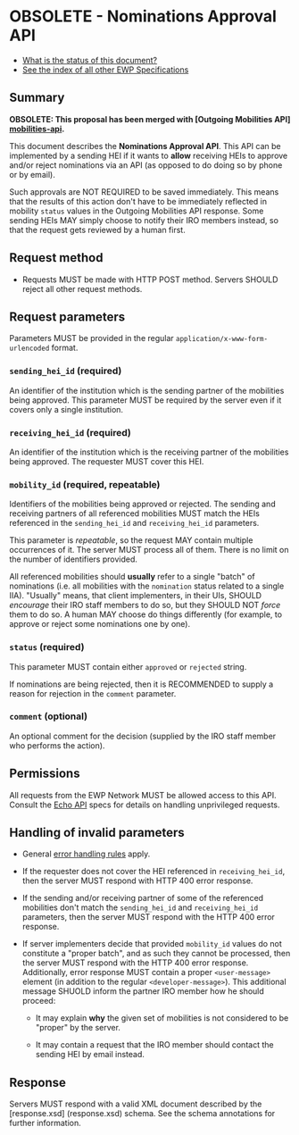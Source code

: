 OBSOLETE - Nominations Approval API
===================================

* [What is the status of this document?][statuses]
* [See the index of all other EWP Specifications][develhub]


Summary
-------

**OBSOLETE: This proposal has been merged with [Outgoing Mobilities API]
[mobilities-api].**

This document describes the **Nominations Approval API**. This API can be
implemented by a sending HEI if it wants to **allow** receiving HEIs to approve
and/or reject nominations via an API (as opposed to do doing so by phone or by
email).

Such approvals are NOT REQUIRED to be saved immediately. This means that the
results of this action don't have to be immediately reflected in mobility
`status` values in the Outgoing Mobilities API response. Some sending HEIs MAY
simply choose to notify their IRO members instead, so that the request gets
reviewed by a human first.


Request method
--------------

 * Requests MUST be made with HTTP POST method. Servers SHOULD reject all other
   request methods.


Request parameters
------------------

Parameters MUST be provided in the regular `application/x-www-form-urlencoded`
format.


### `sending_hei_id` (required)

An identifier of the institution which is the sending partner of the mobilities
being approved. This parameter MUST be required by the server even if it covers
only a single institution.


### `receiving_hei_id` (required)

An identifier of the institution which is the receiving partner of the
mobilities being approved. The requester MUST cover this HEI.


### `mobility_id` (required, repeatable)

Identifiers of the mobilities being approved or rejected. The sending and
receiving partners of all referenced mobilities MUST match the HEIs referenced
in the `sending_hei_id` and `receiving_hei_id` parameters.

This parameter is *repeatable*, so the request MAY contain multiple occurrences
of it. The server MUST process all of them. There is no limit on the number of
identifiers provided.

All referenced mobilities should **usually** refer to a single "batch" of
nominations (i.e. all mobilities with the `nomination` status related to a
single IIA). "Usually" means, that client implementers, in their UIs, SHOULD
*encourage* their IRO staff members to do so, but they SHOULD NOT *force* them
to do so. A human MAY choose do things differently (for example, to approve or
reject some nominations one by one).


### `status` (required)

This parameter MUST contain either `approved` or `rejected` string.

If nominations are being rejected, then it is RECOMMENDED to supply a reason
for rejection in the `comment` parameter.


### `comment` (optional)

An optional comment for the decision (supplied by the IRO staff member who
performs the action).


Permissions
-----------

All requests from the EWP Network MUST be allowed access to this API. Consult
the [Echo API][echo] specs for details on handling unprivileged requests.


Handling of invalid parameters
------------------------------

 * General [error handling rules][error-handling] apply.

 * If the requester does not cover the HEI referenced in `receiving_hei_id`,
   then the server MUST respond with HTTP 400 error response.

 * If the sending and/or receiving partner of some of the referenced mobilities
   don't match the `sending_hei_id` and `receiving_hei_id` parameters, then the
   server MUST respond with the HTTP 400 error response.

 * If server implementers decide that provided `mobility_id` values do not
   constitute a "proper batch", and as such they cannot be processed, then the
   server MUST respond with the HTTP 400 error response. Additionally, error
   response MUST contain a proper `<user-message>` element (in addition to the
   regular `<developer-message>`). This additional message SHUOLD inform the
   partner IRO member how he should proceed:

   * It may explain **why** the given set of mobilities is not considered to be
     "proper" by the server.

   * It may contain a request that the IRO member should contact the sending
     HEI by email instead.


Response
--------

Servers MUST respond with a valid XML document described by the [response.xsd]
(response.xsd) schema. See the schema annotations for further information.


[develhub]: http://developers.erasmuswithoutpaper.eu/
[statuses]: https://github.com/erasmus-without-paper/ewp-specs-management#statuses
[registry-spec]: https://github.com/erasmus-without-paper/ewp-specs-api-registry
[discovery-api]: https://github.com/erasmus-without-paper/ewp-specs-api-discovery
[echo]: https://github.com/erasmus-without-paper/ewp-specs-api-echo
[error-handling]: https://github.com/erasmus-without-paper/ewp-specs-architecture#error-handling
[mobilities-api]: https://github.com/erasmus-without-paper/ewp-specs-api-mobilities
